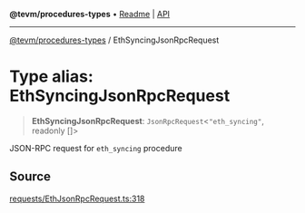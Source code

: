 **@tevm/procedures-types** • [Readme](../README.md) \| [API](../globals.md)

***

[@tevm/procedures-types](../README.md) / EthSyncingJsonRpcRequest

# Type alias: EthSyncingJsonRpcRequest

> **EthSyncingJsonRpcRequest**: `JsonRpcRequest`\<`"eth_syncing"`, readonly []\>

JSON-RPC request for `eth_syncing` procedure

## Source

[requests/EthJsonRpcRequest.ts:318](https://github.com/evmts/tevm-monorepo/blob/main/packages/procedures-types/src/requests/EthJsonRpcRequest.ts#L318)
